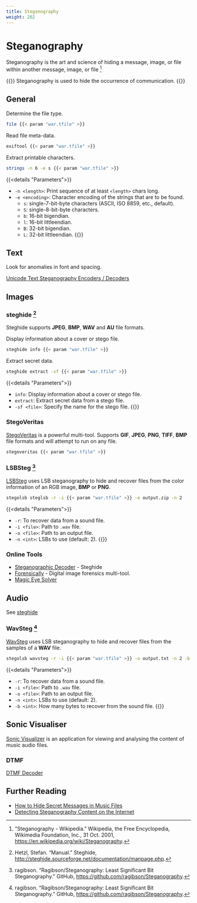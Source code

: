 ```yaml
---
title: Steganography
weight: 202
---
```


# Steganography

Steganography is the art and science
of hiding a message,
image,
or file
within another message,
image,
or file
[^steganography-wiki]

{{<hint warning>}}
Steganography is used to hide
the occurrence of communication.
{{</hint>}}

## General

Determine the file type.

```sh
file {{< param "war.tfile" >}}
```

Read file meta-data.

```sh
exiftool {{< param "war.tfile" >}}
```

Extract printable characters.

```sh
strings -n 6 -e s {{< param "war.tfile" >}}
```
{{<details "Parameters">}}
- `-n <length>`: Print sequence of at least `<length>` chars long.
- `-e <encoding>`: Character encoding of the strings that are to be found.
    - `s`: single-7-bit-byte characters (ASCII, ISO 8859, etc., default).
    - `S`: single-8-bit-byte characters.
    - `b`: 16-bit bigendian.
    - `l`: 16-bit littleendian.
    - `B`: 32-bit bigendian.
    - `L`: 32-bit littleendian.
{{</details>}}

## Text

Look for anomalies in font and spacing.

[Unicode Text Steganography Encoders / Decoders](https://www.irongeek.com/i.php?page=security/unicode-steganography-homoglyph-encoder)

## Images

### steghide [^steghide]

Steghide supports **JPEG**, **BMP**, **WAV** and **AU** file formats.

Display information about a cover or stego file.

```sh
steghide info {{< param "war.tfile" >}}
```

Extract secret data.

```sh
steghide extract -sf {{< param "war.tfile" >}}
```

{{<details "Parameters">}}
- `info`: Display information about a cover or stego file.
- `extract`: Extract secret data from a stego file.
- `-sf <file>`:  Specify the name for the stego file.
{{</details>}}

### StegoVeritas

[StegoVeritas](https://github.com/bannsec/stegoVeritas) is a powerful multi-tool.
Supports **GIF**, **JPEG**, **PNG**, **TIFF**, **BMP** file formats
and will attempt to
run on any file.

```sh
stegoveritas {{< param "war.tfile" >}}
```

### LSBSteg [^stegolsb]

[LSBSteg](https://github.com/ragibson/Steganography#lsbsteg) uses LSB steganography
to hide and recover files
from the color information
of an RGB image,
**BMP** or **PNG**.

```sh
stegolsb steglsb -r -i {{< param "war.tfile" >}} -o output.zip -n 2
```
{{<details "Parameters">}}
- `-r`: To recover data from a sound file.
- `-i <file>`: Path to `.wav` file.
- `-o <file>`: Path to an output file.
- `-n <int>`: LSBs to use (default: 2).
{{</details>}}

### Online Tools

- [Steganographic Decoder](https://futureboy.us/stegano/decinput.html) - Steghide
- [Forensically](https://29a.ch/photo-forensics/) - Digital image forensics multi-tool.
- [Magic Eye Solver](https://magiceye.ecksdee.co.uk/)

## Audio

See [steghide](#steghide-steghide)

### WavSteg [^stegolsb]

[WavSteg](https://github.com/ragibson/Steganography#WavSteg) uses LSB steganography
to hide and recover files
from the samples of a **WAV** file.

```sh
stegolsb wavsteg -r -i {{< param "war.tfile" >}} -o output.txt -n 2 -b 5589889
```
{{<details "Parameters">}}
- `-r`: To recover data from a sound file.
- `-i <file>`: Path to `.wav` file.
- `-o <file>`: Path to an output file.
- `-n <int>`: LSBs to use (default: 2).
- `-b <int>`: How many bytes to recover from the sound file.
{{</details>}}

## Sonic Visualiser

[Sonic Visualizer](https://www.sonicvisualiser.org/) is an application
for viewing and analysing
the content of music audio files.

### DTMF

[DTMF Decoder](https://unframework.github.io/dtmf-detect/)

## Further Reading

- [How to Hide Secret Messages in Music Files](https://www.iicybersecurity.com/audio-steganography.html)
- [Detecting Steganography Content on the Internet](http://niels.xtdnet.nl/papers/detecting.pdf)

[^steganography-wiki]: “Steganography - Wikipedia.” Wikipedia, the Free Encyclopedia, Wikimedia Foundation, Inc., 31 Oct. 2001, https://en.wikipedia.org/wiki/Steganography.
[^steghide]: Hetzl, Stefan. “Manual.” Steghide, http://steghide.sourceforge.net/documentation/manpage.php.
[^stegolsb]: ragibson. “Ragibson/Steganography: Least Significant Bit Steganography.” GitHub, https://github.com/ragibson/Steganography.
